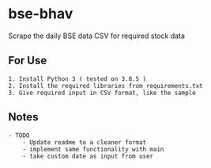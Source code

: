 # bse-bhav

Scrape the daily BSE data CSV for required stock data


## For Use
	1. Install Python 3 ( tested on 3.8.5 )
	2. Install the required libraries from requirements.txt
	3. Give required input in CSV format, like the sample




## Notes 
	- TODO 
		- Update readme to a cleaner format
		- implement same functionality with main
		- take custom date as input from user